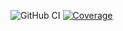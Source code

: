 ![GitHub CI](https://github.com/YelyzavetaV/Learnify.jl/actions/workflows/check-src.yml/badge.svg?branch=main)
[![Coverage](https://codecov.io/gh/YelyzavetaV/Learnify.jl/branch/main/graph/badge.svg?token=YZGDN08KTE)](https://codecov.io/gh/YelyzavetaV/Learnify.jl)